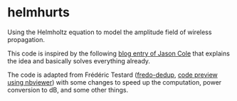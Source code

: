 # helmhurts
Using the Helmholtz equation to model the amplitude field of wireless propagation.

This code is inspired by the following [blog entry of Jason Cole](http://jasmcole.com/2014/08/25/helmhurts) that explains the idea and basically solves everything already. 


The code is adapted from Frédéric Testard ([fredo-dedup](https://gist.github.com/fredo-dedup), [code preview using nbviewer](http://nbviewer.ipython.org/gist/fredo-dedup/31ae1b6017833e9a18f8)) with some changes to speed up the computation, power conversion to dB, and some other things.
